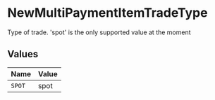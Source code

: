 # NewMultiPaymentItemTradeType

Type of trade. 'spot' is the only supported value at the moment


## Values

| Name   | Value  |
| ------ | ------ |
| `SPOT` | spot   |